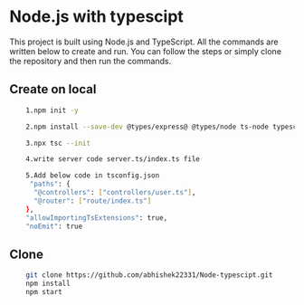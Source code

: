 
# Node.js with typescipt

This project is built using Node.js and TypeScript. All the commands are written below to create and run. You can follow the steps or simply clone the repository and then run the commands.

## Create on local
```bash
    1.npm init -y

    2.npm install --save-dev @types/express@ @types/node ts-node typescript

    3.npx tsc --init

    4.write server code server.ts/index.ts file

    5.Add below code in tsconfig.json
     "paths": {
      "@controllers": ["controllers/user.ts"],
      "@router": ["route/index.ts"]
    },
    "allowImportingTsExtensions": true,
    "noEmit": true    

```

## Clone
```bash
    git clone https://github.com/abhishek22331/Node-typescipt.git
    npm install
    npm start
```